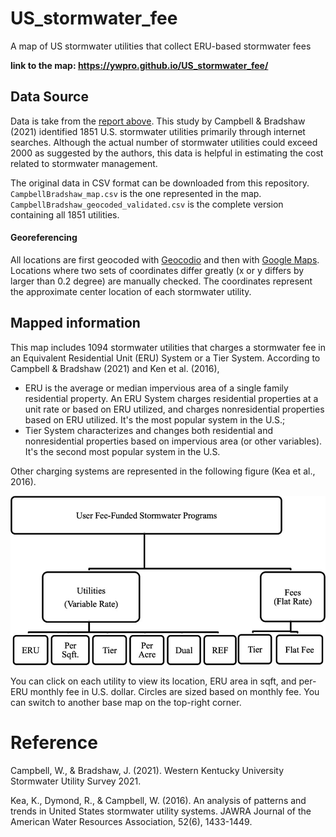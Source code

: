 # US_stormwater_fee
A map of US stormwater utilities that collect ERU-based stormwater fees

**link to the map: https://ywpro.github.io/US_stormwater_fee/**

## Data Source 

Data is take from the [report above](https://digitalcommons.wku.edu/seas_faculty_pubs). This study by Campbell & Bradshaw (2021) identified 1851 U.S. stormwater utilities primarily through internet searches. Although the actual number of stormwater utilities could exceed 2000 as suggested by the authors, this data is helpful in estimating the cost related to stormwater management.

The original data in CSV format can be downloaded from this repository. `CampbellBradshaw_map.csv` is the one represented in the map. `CampbellBradshaw_geocoded_validated.csv` is the complete version containing all 1851 utilities.

#### Georeferencing
All locations are first geocoded with [Geocodio](https://www.geocod.io/) and then with [Google Maps](https://www.google.com/maps). Locations where two sets of coordinates differ greatly (x or y differs by larger than 0.2 degree) are manually checked. The coordinates represent the approximate center location of each stormwater utility. 


## Mapped information
This map includes 1094 stormwater utilities that charges a stormwater fee in an Equivalent Residential Unit (ERU) System or a Tier System. According to Campbell & Bradshaw (2021) and Ken et al. (2016), 

- ERU is the average or median impervious area of a single family residential property. An ERU System charges residential properties at a unit rate or based on ERU utilized, and charges nonresidential properties based on ERU utilized. It's the most popular system in the U.S.;
- Tier System characterizes and changes both residential and nonresidential properties based on impervious area (or other variables). It's the second most popular system in the U.S.

Other charging systems are represented in the following figure (Kea et al., 2016).

<p align="center">
  <img width="600" src="Ken2016.jpg">
</p>

You can click on each utility to view its location, ERU area in sqft, and per-ERU monthly fee in U.S. dollar. Circles are sized based on monthly fee. You can switch to another base map on the top-right corner.

# Reference

Campbell, W., & Bradshaw, J. (2021). Western Kentucky University Stormwater Utility Survey 2021.

Kea, K., Dymond, R., & Campbell, W. (2016). An analysis of patterns and trends in United States stormwater utility systems. JAWRA Journal of the American Water Resources Association, 52(6), 1433-1449.
